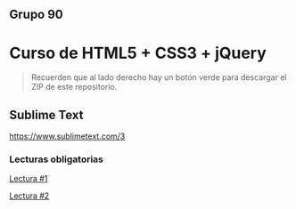 ## Grupo 90
# Curso de HTML5 + CSS3 + jQuery

> Recuerden que al lado derecho hay un botón verde para descargar el ZIP de este repositorio.

## Sublime Text
https://www.sublimetext.com/3

### Lecturas obligatorias
[Lectura #1](http://webdelprofesor.ula.ve/nucleotrujillo/alperez/html5_css3/02/index.html)

[Lectura #2](http://webdelprofesor.ula.ve/nucleotrujillo/alperez/html5_css3/03/index.html)

